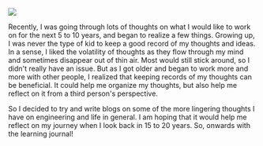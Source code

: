 ![](/assets/images/blog/1.png)

Recently, I was going through lots of thoughts on what I would like 
to work on for the next 5 to 10 years, and began to realize a few things.
Growing up, I was never the type of kid to keep a good record of my 
thoughts and ideas. In a sense, I liked the volatility of thoughts as they
flow through my mind and sometimes disappear out of thin air. Most 
would still stick around, so I didn't really have an issue. But as 
I got older and began to work more and more with other people,
I realized that keeping records of my thoughts can be beneficial.
It could help me organize my thoughts, but also help me reflect on 
it from a third person's perspective.
  
So I decided to try and write blogs on some of the more lingering
thoughts I have on engineering and life in general. 
I am hoping that it would help me reflect on my journey when I look 
back in 15 to 20 years. So, onwards with the learning journal!
